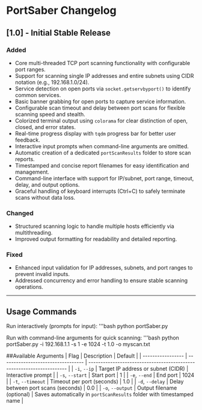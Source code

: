 # PortSaber Changelog

## [1.0] - Initial Stable Release

### Added
- Core multi-threaded TCP port scanning functionality with configurable port ranges.
- Support for scanning single IP addresses and entire subnets using CIDR notation (e.g., 192.168.1.0/24).
- Service detection on open ports via `socket.getservbyport()` to identify common services.
- Basic banner grabbing for open ports to capture service information.
- Configurable scan timeout and delay between port scans for flexible scanning speed and stealth.
- Colorized terminal output using `colorama` for clear distinction of open, closed, and error states.
- Real-time progress display with `tqdm` progress bar for better user feedback.
- Interactive input prompts when command-line arguments are omitted.
- Automatic creation of a dedicated `portScanResults` folder to store scan reports.
- Timestamped and concise report filenames for easy identification and management.
- Command-line interface with support for IP/subnet, port range, timeout, delay, and output options.
- Graceful handling of keyboard interrupts (Ctrl+C) to safely terminate scans without data loss.

### Changed
- Structured scanning logic to handle multiple hosts efficiently via multithreading.
- Improved output formatting for readability and detailed reporting.

### Fixed
- Enhanced input validation for IP addresses, subnets, and port ranges to prevent invalid inputs.
- Addressed concurrency and error handling to ensure stable scanning operations.

---

## Usage Commands

Run interactively (prompts for input):
'''bash
python portSaber.py

Run with command-line arguments for quick scanning:
'''bash
python portSaber.py -i 192.168.1.1 -s 1 -e 1024 -t 1.0 -o myscan.txt

##Available Arguments
| Flag              | Description                        | Default                                                               |
| ----------------- | ---------------------------------- | --------------------------------------------------------------------- |
| `-i`, `--ip`      | Target IP address or subnet (CIDR) | Interactive prompt                                                    |
| `-s`, `--start`   | Start port                         | 1                                                                     |
| `-e`, `--end`     | End port                           | 1024                                                                  |
| `-t`, `--timeout` | Timeout per port (seconds)         | 1.0                                                                   |
| `-d`, `--delay`   | Delay between port scans (seconds) | 0.0                                                                   |
| `-o`, `--output`  | Output filename (optional)         | Saves automatically in `portScanResults` folder with timestamped name |
